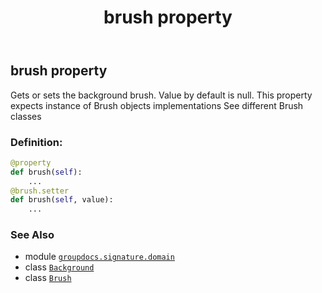 ﻿---
title: brush property
second_title: GroupDocs.Signature for Python via .NET API References
description: 
type: docs
url: /python-net/groupdocs.signature.domain/background/brush/
is_root: false
weight: 40
---

## brush property


Gets or sets the background brush. Value by default is null. 
This property expects instance of Brush objects implementations
See different Brush classes
### Definition:
```python
@property
def brush(self):
    ...
@brush.setter
def brush(self, value):
    ...
```

### See Also
* module [`groupdocs.signature.domain`](../../)
* class [`Background`](/signature/python-net/groupdocs.signature.domain/background)
* class [`Brush`](/signature/python-net/groupdocs.signature.domain.extensions/brush)
